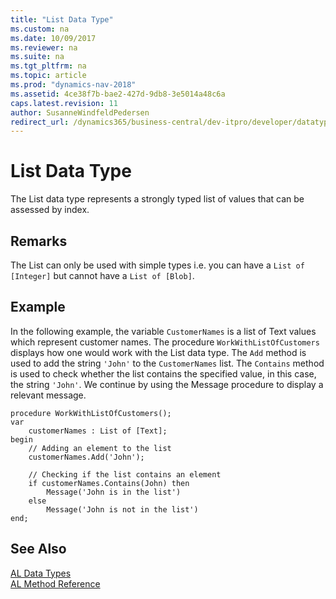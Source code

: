 ```yaml
---
title: "List Data Type"
ms.custom: na
ms.date: 10/09/2017
ms.reviewer: na
ms.suite: na
ms.tgt_pltfrm: na
ms.topic: article
ms.prod: "dynamics-nav-2018"
ms.assetid: 4ce38f7b-bae2-427d-9db8-3e5014a48c6a
caps.latest.revision: 11
author: SusanneWindfeldPedersen
redirect_url: /dynamics365/business-central/dev-itpro/developer/datatypes/devenv-al-data-types
---
```

# List Data Type
The List data type represents a strongly typed list of values that can be assessed by index. 

## Remarks  
 The List can only be used with simple types i.e. you can have a ```List of [Integer]``` but cannot have a ```List of [Blob]```. 

## Example  
 In the following example, the variable ``CustomerNames`` is a list of Text values which represent customer names. The procedure ``WorkWithListOfCustomers`` displays how one would work with the List data type. The ``Add`` method is used to add the string ``'John'`` to the ``CustomerNames`` list. The ``Contains`` method is used to check whether the list contains the specified value, in this case, the string ``'John'``. We continue by using the Message procedure to display a relevant message. 

```
procedure WorkWithListOfCustomers();
var
    customerNames : List of [Text];
begin
    // Adding an element to the list
    customerNames.Add('John');

    // Checking if the list contains an element
    if customerNames.Contains(John) then
        Message('John is in the list')
    else 
        Message('John is not in the list')
end;

```  
  
## See Also
[AL Data Types](devenv-al-data-types.md)  
[AL Method Reference](../methods/devenv-al-method-reference.md)  